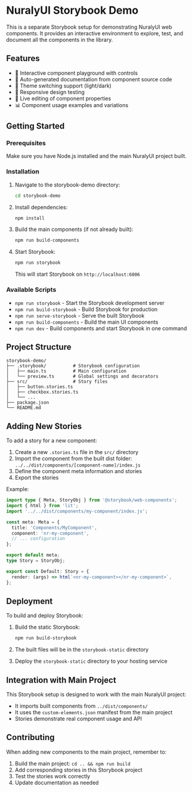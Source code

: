 # NuralyUI Storybook Demo

This is a separate Storybook setup for demonstrating NuralyUI web components. It provides an interactive environment to explore, test, and document all the components in the library.

## Features

- 🎨 Interactive component playground with controls
- 📖 Auto-generated documentation from component source code
- 🌙 Theme switching support (light/dark)
- 📱 Responsive design testing
- 🔧 Live editing of component properties
- 📊 Component usage examples and variations

## Getting Started

### Prerequisites

Make sure you have Node.js installed and the main NuralyUI project built.

### Installation

1. Navigate to the storybook-demo directory:
   ```bash
   cd storybook-demo
   ```

2. Install dependencies:
   ```bash
   npm install
   ```

3. Build the main components (if not already built):
   ```bash
   npm run build-components
   ```

4. Start Storybook:
   ```bash
   npm run storybook
   ```

   This will start Storybook on `http://localhost:6006`

### Available Scripts

- `npm run storybook` - Start the Storybook development server
- `npm run build-storybook` - Build Storybook for production
- `npm run serve-storybook` - Serve the built Storybook
- `npm run build-components` - Build the main UI components
- `npm run dev` - Build components and start Storybook in one command

## Project Structure

```
storybook-demo/
├── .storybook/          # Storybook configuration
│   ├── main.ts          # Main configuration
│   └── preview.ts       # Global settings and decorators
├── src/                 # Story files
│   ├── button.stories.ts
│   ├── checkbox.stories.ts
│   └── ...
├── package.json
└── README.md
```

## Adding New Stories

To add a story for a new component:

1. Create a new `.stories.ts` file in the `src/` directory
2. Import the component from the built dist folder: `../../dist/components/[component-name]/index.js`
3. Define the component meta information and stories
4. Export the stories

Example:
```typescript
import type { Meta, StoryObj } from '@storybook/web-components';
import { html } from 'lit';
import '../../dist/components/my-component/index.js';

const meta: Meta = {
  title: 'Components/MyComponent',
  component: 'nr-my-component',
  // ... configuration
};

export default meta;
type Story = StoryObj;

export const Default: Story = {
  render: (args) => html`<nr-my-component></nr-my-component>`,
};
```

## Deployment

To build and deploy Storybook:

1. Build the static Storybook:
   ```bash
   npm run build-storybook
   ```

2. The built files will be in the `storybook-static` directory

3. Deploy the `storybook-static` directory to your hosting service

## Integration with Main Project

This Storybook setup is designed to work with the main NuralyUI project:

- It imports built components from `../dist/components/`
- It uses the `custom-elements.json` manifest from the main project
- Stories demonstrate real component usage and API

## Contributing

When adding new components to the main project, remember to:

1. Build the main project: `cd .. && npm run build`
2. Add corresponding stories in this Storybook project
3. Test the stories work correctly
4. Update documentation as needed
